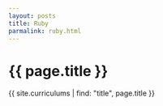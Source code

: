 ```yaml
---
layout: posts
title: Ruby
parmalink: ruby.html
---
```


# {{ page.title }}

{{ site.curriculums | find: "title",  page.title }}

